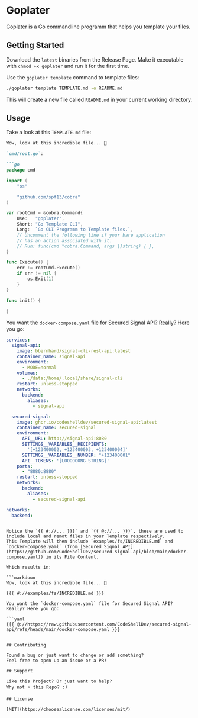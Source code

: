 # Goplater

Goplater is a Go commandline programm that helps you template your files.

## Getting Started

Download the `latest` binaries from the Release Page.
Make it executable with `chmod +x goplater` and run it for the first time.

Use the `goplater template` command to template files:

```bash
./goplater template TEMPLATE.md -o README.md
```

This will create a new file called `README.md` in your current working directory.

## Usage

Take a look at this `TEMPLATE.md` file:

```markdown
Wow, look at this incredible file... 🥳

`cmd/root.go`:

```go
package cmd

import (
	"os"

	"github.com/spf13/cobra"
)

var rootCmd = &cobra.Command{
	Use:   "goplater",
    Short: "Go Template CLI",
    Long:  `Go CLI Programm to Template files.`,
	// Uncomment the following line if your bare application
	// has an action associated with it:
	// Run: func(cmd *cobra.Command, args []string) { },
}

func Execute() {
	err := rootCmd.Execute()
	if err != nil {
		os.Exit(1)
	}
}

func init() {
	
}
```

You want the `docker-compose.yaml` file for Secured Signal API?
Really? Here you go:

```yaml
services:
  signal-api:
    image: bbernhard/signal-cli-rest-api:latest
    container_name: signal-api
    environment:
      - MODE=normal
    volumes:
      - ./data:/home/.local/share/signal-cli
    restart: unless-stopped
    networks:
      backend:
        aliases:
          - signal-api

  secured-signal:
    image: ghcr.io/codeshelldev/secured-signal-api:latest
    container_name: secured-signal
    environment:
      API__URL: http://signal-api:8080
      SETTINGS__VARIABLES__RECIPIENTS:
        '[+123400002, +123400003, +123400004]'
      SETTINGS__VARIABLES__NUMBER: "+123400001"
      API__TOKENS: '[LOOOOOONG_STRING]'
    ports:
      - "8880:8880"
    restart: unless-stopped
    networks:
      backend:
        aliases:
          - secured-signal-api

networks:
  backend:
```
```

Notice the `{{ #://... }}}` and `{{ @://... }}}`, these are used to include local and remot files in your Template respectively.
This Template will then include `examples/fs/INCREDIBLE.md` and `docker-compose.yaml` (from [Secured Signal API](https://github.com/CodeShellDev/secured-signal-api/blob/main/docker-compose.yaml)) in its File Content.

Which results in:

```markdown
Wow, look at this incredible file... 🥳

{{{ #://examples/fs/INCREDIBLE.md }}}

You want the `docker-compose.yaml` file for Secured Signal API?
Really? Here you go:

```yaml
{{{ @://https://raw.githubusercontent.com/CodeShellDev/secured-signal-api/refs/heads/main/docker-compose.yaml }}}
```
```

## Contributing

Found a bug or just want to change or add something?
Feel free to open up an issue or a PR!

## Support

Like this Project? Or just want to help?
Why not ⭐️ this Repo? :)

## License

[MIT](https://choosealicense.com/licenses/mit/)
